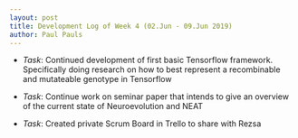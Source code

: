 ```yaml
---
layout: post
title: Development Log of Week 4 (02.Jun - 09.Jun 2019)
author: Paul Pauls
---
```



* _Task_: Continued development of first basic Tensorflow framework. Specifically doing research on how to best represent a recombinable and mutateable genotype in Tensorflow


* _Task_: Continue work on seminar paper that intends to give an overview of the current state of Neuroevolution and NEAT


* _Task_: Created private Scrum Board in Trello to share with Rezsa

